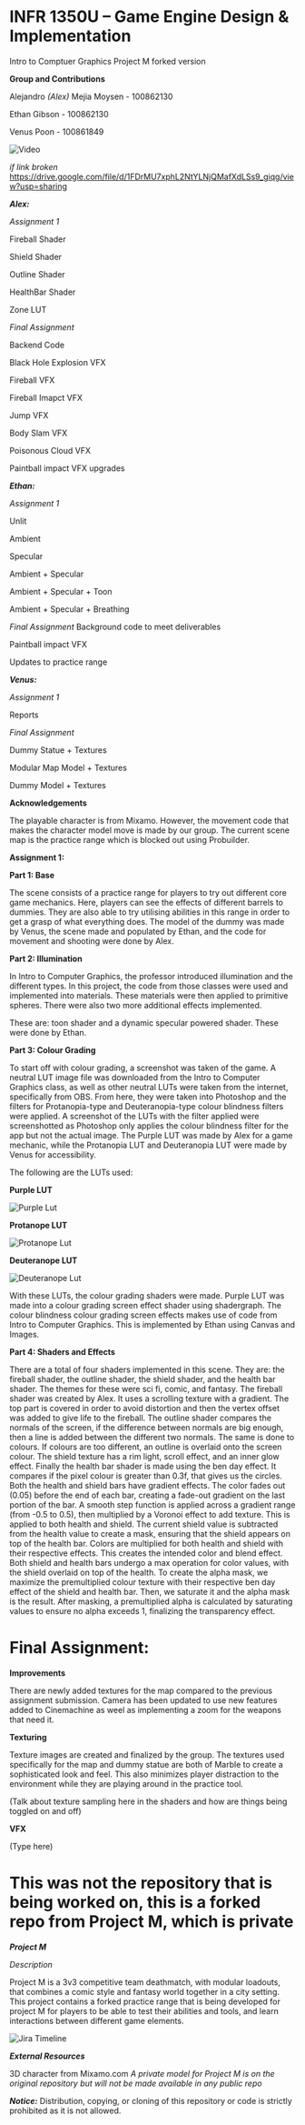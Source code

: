 # INFR 1350U – Game Engine Design & Implementation
Intro to Comptuer Graphics Project M forked version

**Group and Contributions**

Alejandro *(Alex)* Mejia Moysen - 100862130

Ethan Gibson - 100862130

Venus Poon - 100861849

![Video](https://drive.google.com/file/d/1FDrMU7xphL2NtYLNjQMafXdLSs9_giqg/view?usp=sharing)

*if link broken*
https://drive.google.com/file/d/1FDrMU7xphL2NtYLNjQMafXdLSs9_giqg/view?usp=sharing

***Alex:***

*Assignment 1*

Fireball Shader

Shield Shader

Outline Shader

HealthBar Shader

Zone LUT

*Final Assignment*

Backend Code

Black Hole Explosion VFX

Fireball VFX

Fireball Imapct VFX

Jump VFX

Body Slam VFX

Poisonous Cloud VFX

Paintball impact VFX upgrades


***Ethan:***

*Assignment 1*

Unlit

Ambient

Specular

Ambient + Specular

Ambient + Specular + Toon

Ambient + Specular + Breathing

*Final Assignment*
Background code to meet deliverables

Paintball impact VFX

Updates to practice range

***Venus:***

*Assignment 1*

Reports

*Final Assignment*

Dummy Statue + Textures

Modular Map Model + Textures

Dummy Model + Textures

**Acknowledgements**


The playable character is from Mixamo.
However, the movement code that makes the character model move is made by our group.
The current scene map is the practice range which is blocked out using Probuilder.

**Assignment 1:**

**Part 1: Base**


The scene consists of a practice range for players to try out different core game mechanics.
Here, players can see the effects of different barrels to dummies.
They are also able to try utilising abilities in this range in order to get a grasp of what everything does.
The model of the dummy was made by Venus, the scene made and populated by Ethan, and the code for movement and shooting were done by Alex.


**Part 2: Illumination**


In Intro to Computer Graphics, the professor introduced illumination and the different types.
In this project, the code from those classes were used and implemented into materials.
These materials were then applied to primitive spheres. There were also two more additional effects implemented.

These are: toon shader and a dynamic specular powered shader. These were done by Ethan.


**Part 3: Colour Grading**


To start off with colour grading, a screenshot was taken of the game. A neutral LUT image file was downloaded from the Intro to Computer Graphics class, as well as other neutral LUTs were taken from the internet, specifically from OBS.  From here, they were taken into Photoshop and the filters for Protanopia-type and Deuteranopia-type colour blindness filters were applied. A screenshot of the LUTs with the filter applied were screenshotted as Photoshop only applies the colour blindness filter for the app but not the actual image. The Purple LUT was made by Alex for a game mechanic, while the Protanopia LUT and Deuteranopia LUT were made by Venus for accessibility.


The following are the LUTs used:


**Purple LUT**

![Purple Lut](https://github.com/alex-memo/ProjectM-CG/blob/main/ZoneLUT.png?raw=true)


**Protanope LUT**

![Protanope Lut](https://github.com/alex-memo/ProjectM-CG/blob/main/Protanope.png?raw=true)


**Deuteranope LUT**

![Deuteranope Lut](https://github.com/alex-memo/ProjectM-CG/blob/main/Deuteranope.png?raw=true)

With these LUTs, the colour grading shaders were made. Purple LUT was made into a colour grading screen effect shader using shadergraph. The colour blindness colour grading screen effects makes use of code from Intro to Computer Graphics. This is implemented by Ethan using Canvas and Images.

**Part 4: Shaders and Effects**


There are a total of four shaders implemented in this scene. They are: the fireball shader, the outline shader, the shield shader, and the health bar shader. The themes for these were sci fi, comic, and fantasy. The fireball shader was created by Alex. It uses a scrolling texture with a gradient. The top part is covered in order to avoid distortion and then the vertex offset was added to give life to the fireball. The outline shader compares the normals of the screen, if the difference between normals are big enough, then a line is added between the different two normals. The same is done to colours. If colours are too different, an outline is overlaid onto the screen colour. The shield texture has a rim light, scroll effect, and an inner glow effect. Finally the health bar shader is made using the ben day effect. It compares if the pixel colour is greater than 0.3f, that gives us the circles. Both the health and shield bars have gradient effects. The color fades out (0.05) before the end of each bar, creating a fade-out gradient on the last portion of the bar. A smooth step function is applied across a gradient range (from -0.5 to 0.5), then multiplied by a Voronoi effect to add texture. This is applied to both health and shield. The current shield value is subtracted from the health value to create a mask, ensuring that the shield appears on top of the health bar. Colors are multiplied for both health and shield with their respective effects. This creates the intended color and blend effect. Both shield and health bars undergo a max operation for color values, with the shield overlaid on top of the health. To create the alpha mask, we maximize the premultiplied colour texture with their respective ben day effect of the shield and health bar. Then, we saturate it and the alpha mask is the result. After masking, a premultiplied alpha is calculated by saturating values to ensure no alpha exceeds 1, finalizing the transparency effect.

Final Assignment:
=
**Improvements**

There are newly added textures for the map compared to the previous assignment submission. Camera has been updated to use new features added to Cinemachine as weel as implementing a zoom for the weapons that need it.

**Texturing**

Texture images are created and finalized by the group. The textures used specifically for the map and dummy statue are both of Marble to create a sophisticated look and feel. This also minimizes player distraction to the environment while they are playing around in the practice tool.

(Talk about texture sampling here in the shaders and how are things being toggled on and off)

**VFX**

(Type here)

This was not the repository that is being worked on, this is a forked repo from Project M, which is private
=
***Project M***

*Description*

Project M is a 3v3 competitive team deathmatch, with modular loadouts, that combines a comic style and fantasy world together in a city setting.
This project contains a forked practice range that is being developed for project M for players to be able to test their abilities and tools, and learn interactions between different game elements.

![Jira Timeline](https://github.com/alex-memo/ProjectM-Assignment1/blob/main/JiraTimeline.png?raw=true)

***External Resources***

3D character from Mixamo.com *A private model for Project M is on the original repository but will not be made available in any public repo*

***Notice:*** Distribution, copying, or cloning of this repository or code is strictly prohibited as it is not allowed.
